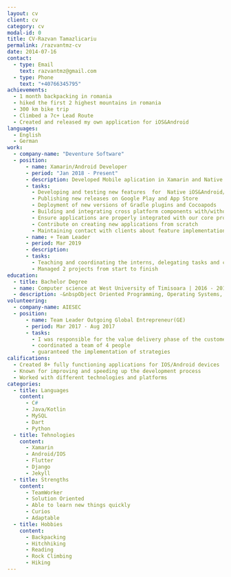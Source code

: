 ```yaml
---
layout: cv
client: cv
category: cv
modal-id: 0
title: CV-Razvan Tamazlicariu
permalink: /razvantmz-cv
date: 2014-07-16
contact:
  - type: Email
    text: razvantmz@gmail.com
  - type: Phone
    text: "+40766345795"
achievements:
  - 1 month backpacking in romania
  - hiked the first 2 highest mountains in romania
  - 300 km bike trip
  - Climbed a 7c+ Lead Route
  - Created and released my own application for iOS&Android
languages:
  - English
  - German
work:
  - company-name: "Deventure Software"
  - position:
      - name: Xamarin/Android Developer
      - period: "Jan 2018 - Present"
      - description: Developed Mobile aplication in Xamarin and Native Android&iOS. The technologies I used:&nbsp C#, Swift, Java. I was involed in the whole process from start to release. My main tasks:&nbsp
      - tasks:
        - Developing and testing new features  for  Native iOS&Android/Xamarin iOS&Android
        - Publishing new releases on Google Play and App Store
        - Deployment of new versions of Gradle plugins and Cocoapods
        - Building and integrating cross platform components with/without MvvmCross
        - Ensure applications are properly integrated with our core projects
        - Contribute on creating new applications from scratch
        - Maintaining contact with clients about feature implementations and releases
      - name: + Team Leader
      - period: Mar 2019
      - description:
      - tasks:
        - Teaching and coordinating the interns, delegating tasks and creating timelines
        - Managed 2 projects from start to finish
education:
  - title: Bachelor Degree
  - name: Computer science at West University of Timisoara | 2016 - 2019
  - description: -&nbspObject Oriented Programming, Operating Systems, Good Object-Oriented Design, Databases
volunteering:
  - company-name: AIESEC
  - position:
      - name: Team Leader Outgoing Global Entrepreneur(GE)
      - period: Mar 2017 - Aug 2017
      - tasks:
        - I was responsible for the value delivery phase of the customer flow on the GE product
        - coordinated a team of 4 people
        - guaranteed the implementation of strategies
califications:
  - Created 8+ fully functioning applications for IOS/Android devices
  - Known for improving and speeding up the development process
  - Worked with different technologies and platforms 
categories:
  - title: Languages
    content:
      - C#
      - Java/Kotlin
      - MySQL
      - Dart
      - Python
  - title: Tehnologies
    content:
      - Xamarin
      - Android/IOS
      - Flutter
      - Django
      - Jekyll
  - title: Strengths
    content:
      - TeamWorker
      - Solution Oriented
      - Able to learn new things quickly
      - Curios
      - Adaptable
  - title: Hobbies
    content: 
      - Backpacking
      - Hitchhiking
      - Reading
      - Rock Climbing
      - Hiking
---
```


